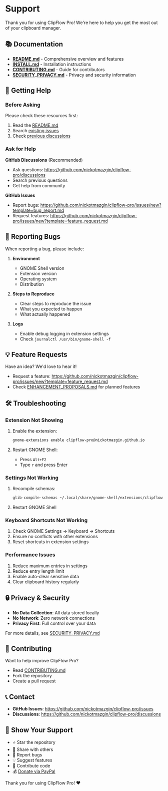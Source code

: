 # Support

Thank you for using ClipFlow Pro! We're here to help you get the most out of your clipboard manager.

## 📚 Documentation

- **[README.md](../README.md)** - Comprehensive overview and features
- **[INSTALL.md](../INSTALL.md)** - Installation instructions
- **[CONTRIBUTING.md](../CONTRIBUTING.md)** - Guide for contributors
- **[SECURITY_PRIVACY.md](../docs/SECURITY_PRIVACY.md)** - Privacy and security information

## 💬 Getting Help

### Before Asking

Please check these resources first:
1. Read the [README.md](../README.md)
2. Search [existing issues](https://github.com/nickotmazgin/clipflow-pro/issues)
3. Check [previous discussions](https://github.com/nickotmazgin/clipflow-pro/discussions)

### Ask for Help

**GitHub Discussions** (Recommended)
- Ask questions: https://github.com/nickotmazgin/clipflow-pro/discussions
- Search previous questions
- Get help from community

**GitHub Issues**
- Report bugs: https://github.com/nickotmazgin/clipflow-pro/issues/new?template=bug_report.md
- Request features: https://github.com/nickotmazgin/clipflow-pro/issues/new?template=feature_request.md

## 🐛 Reporting Bugs

When reporting a bug, please include:

1. **Environment**
   - GNOME Shell version
   - Extension version
   - Operating system
   - Distribution

2. **Steps to Reproduce**
   - Clear steps to reproduce the issue
   - What you expected to happen
   - What actually happened

3. **Logs**
   - Enable debug logging in extension settings
   - Check `journalctl /usr/bin/gnome-shell -f`

## 💡 Feature Requests

Have an idea? We'd love to hear it!

- Request a feature: https://github.com/nickotmazgin/clipflow-pro/issues/new?template=feature_request.md
- Check [ENHANCEMENT_PROPOSALS.md](../docs/ENHANCEMENT_PROPOSALS.md) for planned features

## 🛠️ Troubleshooting

### Extension Not Showing

1. Enable the extension:
   ```bash
   gnome-extensions enable clipflow-pro@nickotmazgin.github.io
   ```

2. Restart GNOME Shell:
   - Press `Alt+F2`
   - Type `r` and press Enter

### Settings Not Working

1. Recompile schemas:
   ```bash
   glib-compile-schemas ~/.local/share/gnome-shell/extensions/clipflow-pro@nickotmazgin.github.io/schemas/
   ```

2. Restart GNOME Shell

### Keyboard Shortcuts Not Working

1. Check GNOME Settings → Keyboard → Shortcuts
2. Ensure no conflicts with other extensions
3. Reset shortcuts in extension settings

### Performance Issues

1. Reduce maximum entries in settings
2. Reduce entry length limit
3. Enable auto-clear sensitive data
4. Clear clipboard history regularly

## 🔒 Privacy & Security

- **No Data Collection**: All data stored locally
- **No Network**: Zero network connections
- **Privacy First**: Full control over your data

For more details, see [SECURITY_PRIVACY.md](../docs/SECURITY_PRIVACY.md)

## 🤝 Contributing

Want to help improve ClipFlow Pro?

- Read [CONTRIBUTING.md](../CONTRIBUTING.md)
- Fork the repository
- Create a pull request

## 📞 Contact

- **GitHub Issues**: https://github.com/nickotmazgin/clipflow-pro/issues
- **Discussions**: https://github.com/nickotmazgin/clipflow-pro/discussions

## 🌟 Show Your Support

- ⭐ Star the repository
- 📢 Share with others
- 🐛 Report bugs
- 💡 Suggest features
- 🤝 Contribute code
- 💰 [Donate via PayPal](https://www.paypal.com/donate/?hosted_button_id=4HM44VH47LSMW)

Thank you for using ClipFlow Pro! ❤️
